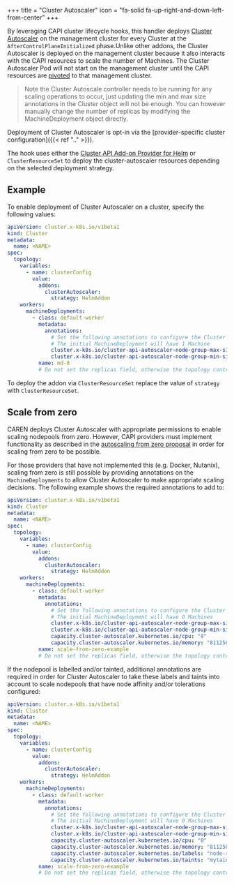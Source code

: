 +++
title = "Cluster Autoscaler"
icon = "fa-solid fa-up-right-and-down-left-from-center"
+++

By leveraging CAPI cluster lifecycle hooks, this handler deploys [Cluster Autoscaler] on the management cluster
for every Cluster at the `AfterControlPlaneInitialized` phase.Unlike other addons, the Cluster Autoscaler
is deployed on the management cluster because it also interacts with the CAPI resources to scale the number of Machines.
The Cluster Autoscaler Pod will not start on the management cluster until the CAPI resources are [pivoted][Pivot]
to that management cluster.

> Note the Cluster Autoscale controller needs to be running for any scaling operations to occur,
> just updating the min and max size annotations in the Cluster object will not be enough.
> You can however manually change the number of replicas by modifying the MachineDeployment object directly.

Deployment of Cluster Autoscaler is opt-in via the  [provider-specific cluster configuration]({{< ref ".." >}}).

The hook uses either the [Cluster API Add-on Provider for Helm] or `ClusterResourceSet` to deploy the cluster-autoscaler
resources depending on the selected deployment strategy.

## Example

To enable deployment of Cluster Autoscaler on a cluster, specify the following values:

```yaml
apiVersion: cluster.x-k8s.io/v1beta1
kind: Cluster
metadata:
  name: <NAME>
spec:
  topology:
    variables:
      - name: clusterConfig
        value:
          addons:
            clusterAutoscaler:
              strategy: HelmAddon
    workers:
      machineDeployments:
        - class: default-worker
          metadata:
            annotations:
              # Set the following annotations to configure the Cluster Autoscaler
              # The initial MachineDeployment will have 1 Machine
              cluster.x-k8s.io/cluster-api-autoscaler-node-group-max-size: "3"
              cluster.x-k8s.io/cluster-api-autoscaler-node-group-min-size: "1"
          name: md-0
          # Do not set the replicas field, otherwise the topology controller will revert back the autoscaler's changes
```

To deploy the addon via `ClusterResourceSet` replace the value of `strategy` with `ClusterResourceSet`.

## Scale from zero

CAREN deploys Cluster Autoscaler with appropriate permissions to enable scaling nodepools from zero. However, CAPI
providers must implement functionality as described in the [autoscaling from zero proposal][Scale from zero status
updates] in order for scaling from zero to be possible.

For those providers that have not implemented this (e.g. Docker, Nutanix), scaling from zero is still possible by
providing annotations on the `MachineDeployments` to allow Cluster Autoscaler to make appropriate scaling decisions.
The following example shows the required annotations to add to:

```yaml
apiVersion: cluster.x-k8s.io/v1beta1
kind: Cluster
metadata:
  name: <NAME>
spec:
  topology:
    variables:
      - name: clusterConfig
        value:
          addons:
            clusterAutoscaler:
              strategy: HelmAddon
    workers:
      machineDeployments:
        - class: default-worker
          metadata:
            annotations:
              # Set the following annotations to configure the Cluster Autoscaler
              # The initial MachineDeployment will have 0 Machines
              cluster.x-k8s.io/cluster-api-autoscaler-node-group-max-size: "3"
              cluster.x-k8s.io/cluster-api-autoscaler-node-group-min-size: "0"
              capacity.cluster-autoscaler.kubernetes.io/cpu: "8"
              capacity.cluster-autoscaler.kubernetes.io/memory: "8112564Ki"
          name: scale-from-zero-example
          # Do not set the replicas field, otherwise the topology controller will revert back the autoscaler's changes
```

If the nodepool is labelled and/or tainted, additional annotations are required in order for Cluster Autoscaler to take
these labels and taints into account to scale nodepools that have node affinity and/or tolerations configured:

```yaml
apiVersion: cluster.x-k8s.io/v1beta1
kind: Cluster
metadata:
  name: <NAME>
spec:
  topology:
    variables:
      - name: clusterConfig
        value:
          addons:
            clusterAutoscaler:
              strategy: HelmAddon
    workers:
      machineDeployments:
        - class: default-worker
          metadata:
            annotations:
              # Set the following annotations to configure the Cluster Autoscaler
              # The initial MachineDeployment will have 0 Machines
              cluster.x-k8s.io/cluster-api-autoscaler-node-group-max-size: "3"
              cluster.x-k8s.io/cluster-api-autoscaler-node-group-min-size: "0"
              capacity.cluster-autoscaler.kubernetes.io/cpu: "8"
              capacity.cluster-autoscaler.kubernetes.io/memory: "8112564Ki"
              capacity.cluster-autoscaler.kubernetes.io/labels: "node-restriction.kubernetes.io/my-app="
              capacity.cluster-autoscaler.kubernetes.io/taints: "mytaint=tainted:NoSchedule"
          name: scale-from-zero-example
          # Do not set the replicas field, otherwise the topology controller will revert back the autoscaler's changes
```

[Cluster Autoscaler]: https://github.com/kubernetes/autoscaler/tree/master/cluster-autoscaler/cloudprovider/clusterapi
[Cluster API Add-on Provider for Helm]: https://github.com/kubernetes-sigs/cluster-api-addon-provider-helm
[Pivot]: https://main.cluster-api.sigs.k8s.io/clusterctl/commands/move#pivot
[Scale from zero status updates]: https://github.com/kubernetes-sigs/cluster-api/blob/v1.10.4/docs/proposals/20210310-opt-in-autoscaling-from-zero.md#infrastructure-machine-template-status-updates
